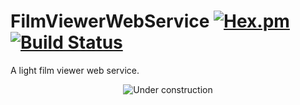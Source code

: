 # FilmViewerWebService [![Hex.pm](https://img.shields.io/hexpm/l/plug.svg)](http://www.apache.org/licenses/LICENSE-2.0) [![Build Status](https://travis-ci.org/Lluna89/FilmViewerWebService.svg?branch=master)](https://travis-ci.org/Lluna89/FilmViewerWebService)

A light film viewer web service.

<p align="center">
    <img src="https://cdnd.icons8.com/wp-content/uploads/2015/06/Website-Under-Construction.jpg" alt="Under construction">
</p>
